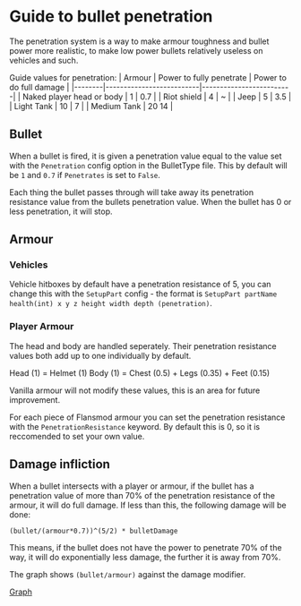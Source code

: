 # Guide to bullet penetration

The penetration system is a way to make armour toughness and bullet power more realistic, to make low power bullets relatively useless on vehicles and such.

Guide values for penetration:
| Armour | Power to fully penetrate | Power to do full damage |
|--------|--------------------------|-------------------------|
| Naked player head or body | 1 | 0.7 |
| Riot shield | 4 | ~ |
| Jeep | 5 | 3.5 |
| Light Tank | 10 | 7 |
| Medium Tank | 20 14 |

## Bullet

When a bullet is fired, it is given a penetration value equal to the value set with the `Penetration` config option in the BulletType file. This by default will be `1` and `0.7` if `Penetrates` is set to `False`.

Each thing the bullet passes through will take away its penetration resistance value from the bullets penetration value. When the bullet has 0 or less penetration, it will stop.

## Armour

### Vehicles

Vehicle hitboxes by default have a penetration resistance of 5, you can change this with the `SetupPart` config - the format is `SetupPart partName health(int) x y z height width depth (penetration)`.

### Player Armour

The head and body are handled seperately. Their penetration resistance values both add up to one individually by default.

Head (1) = Helmet (1)
Body (1) = Chest (0.5) + Legs (0.35) + Feet (0.15)

Vanilla armour will not modify these values, this is an area for future improvement.

For each piece of Flansmod armour you can set the penetration resistance with the `PenetrationResistance` keyword. By default this is 0, so it is reccomended to set your own value.

## Damage infliction

When a bullet intersects with a player or armour, if the bullet has a penetration value of more than 70% of the penetration resistance of the armour, it will do full damage. If less than this, the following damage will be done:

`(bullet/(armour*0.7))^(5/2) * bulletDamage`

This means, if the bullet does not have the power to penetrate 70% of the way, it will do exponentially less damage, the further it is away from 70%.

The graph shows `(bullet/armour)` against the damage modifier.

[Graph](https://i.ibb.co/S5QCJfY/Screenshot-from-2020-07-17-23-04-18.png)